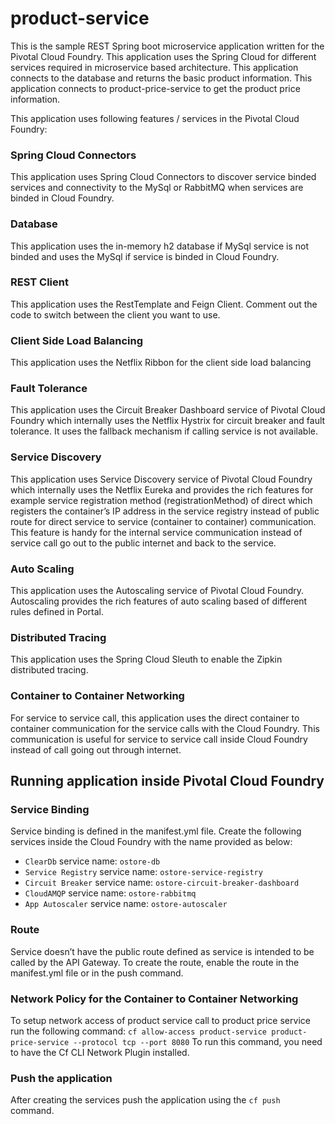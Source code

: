 product-service
===============
This is the sample REST Spring boot microservice application written for the Pivotal Cloud Foundry. This application uses the Spring Cloud for different services required in microservice based architecture. This application connects to the database and returns the basic product information. This application connects to product-price-service to get the product price information.

This application uses following features / services in the Pivotal Cloud Foundry:

### Spring Cloud Connectors 
This application uses Spring Cloud Connectors to discover service binded services and connectivity to the MySql or RabbitMQ when services are binded in Cloud Foundry. 

### Database 
This application uses the in-memory h2 database if MySql service is not binded and uses the MySql if service is binded in Cloud Foundry.

### REST Client 
This application uses the RestTemplate and Feign Client. Comment out the code to switch between the client you want to use. 

### Client Side Load Balancing
This application uses the Netflix Ribbon for the client side load balancing

### Fault Tolerance
This application uses the Circuit Breaker Dashboard service of Pivotal Cloud Foundry which internally uses the Netflix Hystrix for circuit breaker and fault tolerance. It uses the fallback mechanism if calling service is not available. 

### Service Discovery 
This application uses Service Discovery service of Pivotal Cloud Foundry which internally uses the Netflix Eureka and provides the rich features for example service registration method (registrationMethod) of direct which registers the container’s IP address in the service registry instead of public route for direct service to service (container to container) communication. This feature is handy for the internal service communication instead of service call go out to the public internet and back to the service. 

### Auto Scaling
This application uses the Autoscaling service of Pivotal Cloud Foundry. Autoscaling provides the rich features of auto scaling based of different rules defined in Portal.

### Distributed Tracing
This application uses the Spring Cloud Sleuth to enable the Zipkin distributed tracing. 

### Container to Container Networking
For service to service call, this application uses the direct container to container communication for the service calls with the Cloud Foundry. This communication is useful for service to service call inside Cloud Foundry instead of call going out through internet. 

## Running application inside Pivotal Cloud Foundry
### Service Binding
Service binding is defined in the manifest.yml file. Create the following services inside the Cloud Foundry with the name provided as below:

* `ClearDb` service name: `ostore-db`
* `Service Registry` service name: `ostore-service-registry`
* `Circuit Breaker` service name: `ostore-circuit-breaker-dashboard`
* `CloudAMQP` service name: `ostore-rabbitmq`
* `App Autoscaler` service name: `ostore-autoscaler`

### Route
Service doesn’t have the public route defined as service is intended to be called by the API Gateway. To create the route, enable the route in the manifest.yml file or in the push command. 

### Network Policy for the Container to Container Networking 
To setup network access of product service call to product price service run the following command:
`cf allow-access product-service product-price-service --protocol tcp --port 8080`
To run this command, you need to have the Cf CLI Network Plugin installed. 

### Push the application
After creating the services push the application using the `cf push` command. 

